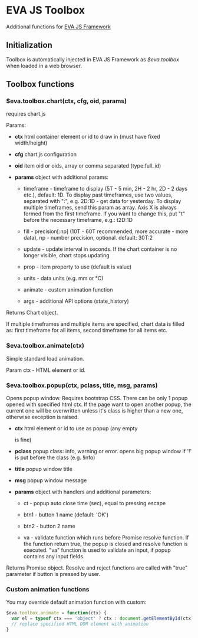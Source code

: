 # EVA JS Toolbox

Additional functions for [EVA JS
Framework](https://www.npmjs.com/package/@eva-ics/framework)

## Initialization

Toolbox is automatically injected in EVA JS Framework as *$eva.toolbox* when
loaded in a web browser.

## Toolbox functions

### $eva.toolbox.chart(ctx, cfg, oid, params)

requires chart.js

Params:

* **ctx** html container element or id to draw in (must have fixed
            width/height)
* **cfg** chart.js configuration
* **oid** item oid or oids, array or comma separated (type:full_id)
* **params** object with additional params:

  * timeframe - timeframe to display (5T - 5 min, 2H - 2 hr, 2D - 2 days etc.),
    default: 1D. To display past timeframes, use two values, separated with
    ":", e.g. 2D:1D - get data for yesterday. To display multiple timeframes,
    send this param as array. Axis X is always formed from the first timeframe.
    If you want to change this, put "t" before the necessary timeframe, e.g.:
    t2D:1D

  * fill - precision[:np] (10T - 60T recommended, more accurate -
          more data), np - number precision, optional. default: 30T:2
  * update - update interval in seconds. If the chart container is no longer
            visible, chart stops updating

  * prop - item property to use (default is value)

  * units - data units (e.g. mm or °C)

  * animate - custom animation function

  * args - additional API options (state_history)

Returns Chart object.

If multiple timeframes and multiple items are specified, chart data is filled
as: first timeframe for all items, second timeframe for all items etc.

### $eva.toolbox.animate(ctx)

Simple standard load animation.

Param ctx - HTML element or id.

### $eva.toolbox.popup(ctx, pclass, title, msg, params)

Opens popup window. Requires bootstrap CSS. There can be only 1 popup opened
with specified html ctx. If the page want to open another popup, the current
one will be overwritten unless it's class is higher than a new one, otherwise
exception is raised.

* **ctx** html element or id to use as popup (any empty <div /> is fine)

* **pclass** popup class: info, warning or error. opens big popup window
             if '!' is put before the class (e.g. !info)

* **title** popup window title

* **msg** popup window message

* **params** object with handlers and additional parameters:

  * ct - popup auto close time (sec), equal to pressing escape

  * btn1 - button 1 name (default: 'OK')

  * btn2 - button 2 name

  * va - validate function which runs before Promise resolve
        function. If the function return true, the popup is closed and
        resolve function is executed. "va" function is used to validate an
        input, if popup contains any input fields.

Returns Promise object. Resolve and reject functions are called with "true"
parameter if button is pressed by user.

### Custom animation functions

You may override default animation function with custom:

```javascript
$eva.toolbox.animate = function(ctx) {
  var el = typeof ctx === 'object' ? ctx : document.getElementById(ctx);
  // replace specified HTML DOM element with animation
}
```
